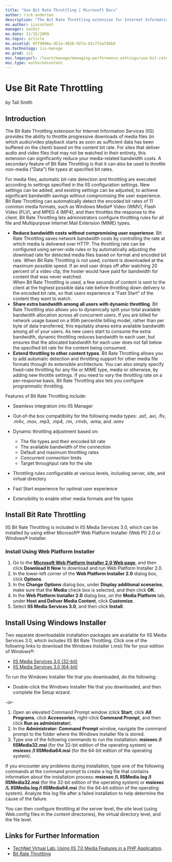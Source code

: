 ```yaml
---
title: "Use Bit Rate Throttling | Microsoft Docs"
author: rick-anderson
description: "The Bit Rate Throttling extension for Internet Information Services (IIS) provides the ability to throttle progressive downloads of media files (in which aud..."
ms.author: iiscontent
manager: soshir
ms.date: 11/15/2009
ms.topic: article
ms.assetid: 0ff9896a-d51a-4020-92fa-d3c77aa74bb9
ms.technology: iis-manage
ms.prod: iis
msc.legacyurl: /learn/manage/managing-performance-settings/use-bit-rate-throttling
msc.type: authoredcontent
---
```

Use Bit Rate Throttling
====================
by Tali Smith

## Introduction

The Bit Rate Throttling extension for Internet Information Services (IIS) provides the ability to throttle progressive downloads of media files (in which audio/video playback starts as soon as sufficient data has been buffered on the client) based on the content bit rate. For sites that deliver audio and video files that may not be watched in their entirety, this extension can significantly reduce your media-related bandwidth costs. A secondary feature of Bit Rate Throttling is that it can also be used to throttle non-media ("Data") file types at specified bit rates.

For media files, automatic bit-rate detection and throttling are executed according to settings specified in the IIS configuration settings. New settings can be added, and existing settings can be adjusted, to achieve significant bandwidth savings without compromising the user experience. Bit Rate Throttling can automatically detect the encoded bit rates of 11 common media formats, such as Windows Media® Video (WMV), Flash Video (FLV), and MPEG 4 (MP4), and then throttles the response to the client. Bit Rate Throttling lets administrators configure throttling rules for all file and Multipurpose Internet Mail Extension (MIME) types.

- **Reduce bandwidth costs without compromising user experience**. Bit Rate Throttling saves network bandwidth costs by controlling the rate at which media is delivered over HTTP. The throttling rate can be configured using server-side rules or by automatically adjusting the download rate for detected media files based on format and encoded bit rate. When Bit Rate Throttling is not used, content is downloaded at the maximum possible speed. If an end user drops off after watching 20 percent of a video clip, the hoster would have paid for bandwidth for content that was never watched.  
 When Bit Rate Throttling is used, a few seconds of content is sent to the client at the highest possible data rate before throttling down delivery to the encoded bit rate, so that users experience a "Fast Start" of the content they want to watch.
- **Share extra bandwidth among all users with dynamic throttling**. Bit Rate Throttling also allows you to dynamically split your total available bandwidth allocation across all concurrent users. If you are billed for network usage based on a 95th percentile billing model, rather than per byte of data transferred, this equitably shares extra available bandwidth among all of your users. As new users start to consume the extra bandwidth, dynamic throttling reduces bandwidth to each user, but ensures that the allocated bandwidth for each user does not fall below the specified bit rate for the content being consumed.
- **Extend throttling to other content types**. Bit Rate Throttling allows you to add automatic detection and throttling support for other media file formats through its extensible architecture. You can also simply specify fixed-rate throttling for any file or MIME type, media or otherwise, by adding new throttle settings. If you need to vary the throttling rate on a per-response basis, Bit Rate Throttling also lets you configure programmatic throttling.

Features of Bit Rate Throttling include:

- Seamless integration into IIS Manager
- Out-of-the box compatibility for the following media types: .asf, .avi, .flv, .m4v, .mov, .mp3, .mp4, .rm, .rmvb, .wma, and .wmv
- Dynamic throttling adjustment based on: 

    - The file types and their encoded bit rate
    - The available bandwidth of the connection
    - Default and maximum throttling rates
    - Concurrent connection limits
    - Target throughput rate for the site
- Throttling rules configurable at various levels, including server, site, and virtual directory
- Fast Start experience for optimal user experience
- Extensibility to enable other media formats and file types

## Install Bit Rate Throttling

IIS Bit Rate Throttling is included in IIS Media Services 3.0, which can be installed by using either Microsoft® Web Platform Installer (Web PI) 2.0 or Windows® Installer.

### Install Using Web Platform Installer

1. Go to the **[Microsoft Web Platform Installer 2.0 Web page](https://go.microsoft.com/?linkid=9656457)**, and then click **Download It Now** to download and run Web Platform Installer 2.0.
2. In the lower-left corner of the **Web Platform Installer 2.0** dialog box, click **Options**.
3. In the **Change Options** dialog box, under **Display additional scenarios**, make sure that the **Media** check box is selected, and then click **OK**.
4. In the **Web Platform Installer 2.0** dialog box, on the **Media Platform** tab, under **Host and Deliver Media Content**, click **Customize**.
5. Select **IIS Media Services 3.0**, and then click **Install**.

## Install Using Windows Installer

Two separate downloadable installation packages are available for IIS Media Services 3.0, which includes IIS Bit Rate Throttling. Click one of the following links to download the Windows Installer (.msi) file for your edition of Windows®:

- [IIS Media Services 3.0 (32-bit)](https://go.microsoft.com/?linkid=9689914)
- [IIS Media Services 3.0 (64-bit)](https://go.microsoft.com/?linkid=9689915)

To run the Windows Installer file that you downloaded, do the following:

- Double-click the Windows Installer file that you downloaded, and then complete the Setup wizard.

-or-

1. Open an elevated Command Prompt window (click **Start**, click **All Programs**, click **Accessories**, right-click **Command Prompt**, and then click **Run as administrator**).
2. In the **Administrator: Command Prompt** window, navigate the command prompt to the folder where the Windows Installer file is stored.
3. Type one of the following commands to run the installation: **msiexec /I IISMedia32.msi** (for the 32-bit edition of the operating system) or **msiexec /I IISMedia64.msi** (for the 64-bit edition of the operating system).

If you encounter any problems during installation, type one of the following commands at the command prompt to create a log file that contains information about the installation process: **msiexec /L IISMedia.log /I IISMedia32.msi** (for the 32-bit edition of the operating system) or **msiexec /L IISMedia.log /I IISMedia64.msi** (for the 64-bit edition of the operating system). Analyze this log file after a failed installation to help determine the cause of the failure.

You can then configure throttling at the server level, the site level (using Web.config files in the content directories), the virtual directory level, and the file level.

## Links for Further Information

- [TechNet Virtual Lab: Using IIS 7.0 Media Features in a PHP Application](http://msevents.microsoft.com/CUI/WebCastEventDetails.aspx?EventID=1032413789&amp;EventCategory=3&amp;culture=en-US&amp;CountryCode=US).
- [Bit Rate Throttling](https://www.iis.net/downloads/microsoft/bit-rate-throttling)